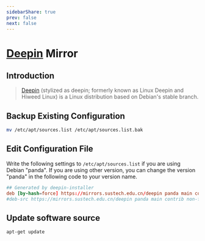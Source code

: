 ```yaml
---
sidebarShare: true
prev: false
next: false
---
```


# [Deepin](/deepin/) Mirror

## Introduction

> [Deepin](https://en.wikipedia.org/wiki/Deepin) (stylized as deepin; formerly known as Linux Deepin and Hiweed Linux) is a Linux distribution based on Debian's stable branch.

## Backup Existing Configuration

``` sh
mv /etc/apt/sources.list /etc/apt/sources.list.bak
```

## Edit Configuration File

Write the following settings to `/etc/apt/sources.list` if you are using Debian "panda". If you are using other version, you can change the version "panda" in the following code to your version name.

``` toml
## Generated by deepin-installer
deb [by-hash=force] https://mirrors.sustech.edu.cn/deepin panda main contrib non-free
#deb-src https://mirrors.sustech.edu.cn/deepin panda main contrib non-free
```

## Update software source

``` sh
apt-get update
```